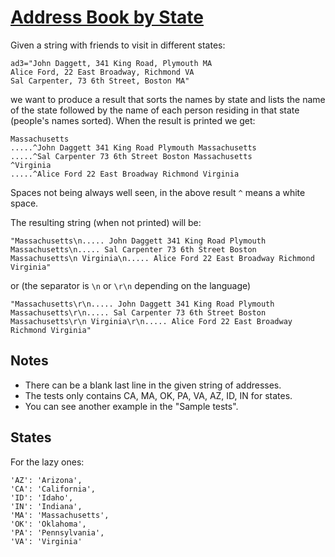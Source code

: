 # [Address Book by State](https://www.codewars.com/kata/address-book-by-state "https://www.codewars.com/kata/59d0ee709f0cbcf65400003b")

Given a string with friends to visit in different states:
```
ad3="John Daggett, 341 King Road, Plymouth MA
Alice Ford, 22 East Broadway, Richmond VA
Sal Carpenter, 73 6th Street, Boston MA"
```
we want to produce a result that sorts the names by state and lists the name of the state followed by the name of each person residing in that state (people's names sorted). When the result is printed we get:
```
Massachusetts
.....^John Daggett 341 King Road Plymouth Massachusetts
.....^Sal Carpenter 73 6th Street Boston Massachusetts
^Virginia
.....^Alice Ford 22 East Broadway Richmond Virginia
```
Spaces not being always well seen, in the above result `^` means a white space.


The resulting string (when not printed) will be:
```
"Massachusetts\n..... John Daggett 341 King Road Plymouth Massachusetts\n..... Sal Carpenter 73 6th Street Boston Massachusetts\n Virginia\n..... Alice Ford 22 East Broadway Richmond Virginia"
```
or (the separator is `\n` or `\r\n` depending on the language)
```
"Massachusetts\r\n..... John Daggett 341 King Road Plymouth Massachusetts\r\n..... Sal Carpenter 73 6th Street Boston Massachusetts\r\n Virginia\r\n..... Alice Ford 22 East Broadway Richmond Virginia"
```

## Notes
- There can be a blank last line in the given string of addresses.
- The tests only contains CA, MA, OK, PA, VA, AZ, ID, IN for states.
- You can see another example in the "Sample tests".

## States
For the lazy ones:

	'AZ': 'Arizona',
	'CA': 'California',
	'ID': 'Idaho',
	'IN': 'Indiana',
	'MA': 'Massachusetts',
	'OK': 'Oklahoma',
	'PA': 'Pennsylvania',
	'VA': 'Virginia'
